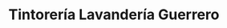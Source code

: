 ---
title: "Tintorería Lavandería Guerrero"
url: /almendralejo/tintoreria-lavanderia-guerrero/
shop: lavandería
---